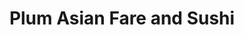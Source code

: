 ---
layout: place
title: "Plum Asian Fare and Sushi"
permalink: /ohio/avon-lake/plum-asian-fare-and-sushi.html
stateAbbr: OH
stateName: Ohio
cityName: Avon Lake
place_id: ChIJYZgos7GPMIgRN6YVF5DmGhs
photos:
  - name: >-
      places/ChIJYZgos7GPMIgRN6YVF5DmGhs/photos/AeeoHcI6f4k39347WctmwTeSD4sRfejpmm107Z6G7Xcq_HEjsmzVyt8rdInd2qIHrm_86FU9ETBRbf2jmsimmI_mFSCYzJOJqYBK3yqoNSMR5hH8xnhnPoWd2KTBALrBfKywXu5hveUGR4Wo_3f12-zCWBFEzJdKFtT_HYkC1o0gECjurEOhfWeFTSZ66VTLVX1imAHUZSImWFf6xsoWNEFoYJqDgDWwpCSzsnDHm81y4QWTS2WiZMuT7p7FzAGfcJiMULX15DDJzDChHom4HJCATSfkh03CL3K9N14BWSCRt2lsjSb5GglxJaH_g26q2fG4-5-CveojsYyZTQLavRljRNCIY8sspxoUx7E41syltWDWGQa3Qo8fy-O4MOhHUq99rXAvKrbMp1U2WQ3x5M8Gr7Zj4ZEGmLJx9ZQlsi9OSxpFQA
    widthPx: 4032
    heightPx: 3024
    authorAttributions:
      - displayName: Dan Fial
        uri: https://maps.google.com/maps/contrib/109099432156659987469
        photoUri: >-
          https://lh3.googleusercontent.com/a/ACg8ocL6vLQWKAEeyWzq5oBoEKegLyqgDinSgC8pj42eHEjli1dhEg=s100-p-k-no-mo
    flagContentUri: >-
      https://www.google.com/local/imagery/report/?cb_client=maps_api_places.places_api&image_key=!1e10!2sCIHM0ogKEICAgICu6YzlKA&hl=en-US
    googleMapsUri: >-
      https://www.google.com/maps/place//data=!3m4!1e2!3m2!1sCIHM0ogKEICAgICu6YzlKA!2e10!4m2!3m1!1s0x88308fb1b3289861:0x1b1ae6901715a637
  - name: >-
      places/ChIJYZgos7GPMIgRN6YVF5DmGhs/photos/AeeoHcKQJXAlakFUkM6zwzDEnv1W9IQNwjT4FHt-gms1hOfWW5uwr8YtwrwCeMcrvMmOBhBlfnddqmviWnHQUibWAlMclI6kyLhQKM52X57C5yil-elmuRCiJ8lpy52hDsHHYpTOqZ1nUFtoroqSiTeVwUjRumyfr8_NXjJ1b2D9FjC0i89mKbEwPKMyHm9I6OKQw75pht-DLjNlbw57fqX9YmgwsrzjD10h-tkKccdc3ZwKF15J3QjvaxiNB0_WHQtxgwwRLj3UhMse7yA9pecU0naDnskx9aJGTirwsecRysH7xnbLlDxuAA2rae3ik0mJMMNVvgCQiwXzYQZt_ZOxpv5h9cAgIQ5-2tTP2mhfa32QQuDImEMzX5tOV8Z77spQSK_O9fcuUBfsuRm94K584RUpTN_d6KegL6LIQ2bbyqjn9z0m
    widthPx: 3600
    heightPx: 4800
    authorAttributions:
      - displayName: Roland Rollinger
        uri: https://maps.google.com/maps/contrib/111913336627852740982
        photoUri: >-
          https://lh3.googleusercontent.com/a-/ALV-UjXcqYQywQT3QgceCByK3sezcILxKyqiEqaiWacv8MW_qBYIm-Ap=s100-p-k-no-mo
    flagContentUri: >-
      https://www.google.com/local/imagery/report/?cb_client=maps_api_places.places_api&image_key=!1e10!2sCIHM0ogKEICAgIC3uPz2vQE&hl=en-US
    googleMapsUri: >-
      https://www.google.com/maps/place//data=!3m4!1e2!3m2!1sCIHM0ogKEICAgIC3uPz2vQE!2e10!4m2!3m1!1s0x88308fb1b3289861:0x1b1ae6901715a637
  - name: >-
      places/ChIJYZgos7GPMIgRN6YVF5DmGhs/photos/AeeoHcKpCRa6hsB_n3FwMNkTrw-t3OiRtFDrEtGvtfRsy8UVUejCES2U1wVF20vXhi7xBtXBLKE2egnRjh6_bXFwiC9b44US40K8VGgNQCRUaEPFV2J0JYidgTTJuk3ArPEiyW4wHdE-r-Sh17CfRYjbw4xCZnJ0QWsjmM-lRYQZZ-VsOAsbfKHjJKJazcCM-0ddpsNgjkcHkJYgg1UmPAb5y6nsAL2hKrY9EzWz-uTqazkC-isMBBfafxBy9iJ5mYleHuhmrmpozCK81NFVucpl9sXLi8ufwnNWcelwrFy_O8D8mmKoZazvIBDzhDZSD99XhFaFI8eGhPWPDpe1SIfHpboQA9a1-9ylu3RA60jOgJq1b2RBE4C-NZLSMA3vUcQXfEtIGxBKNLG3MRKxnUNl9vECJrJ0A9zR0WGv7Yi1DbIXMA
    widthPx: 4032
    heightPx: 3024
    authorAttributions:
      - displayName: Ralph Valente
        uri: https://maps.google.com/maps/contrib/115849306691262353755
        photoUri: >-
          https://lh3.googleusercontent.com/a-/ALV-UjW2gaxQWnm16zXaFUyMAUMHzGUCT8AroLJT2bpd3xXJRpP4-pr57A=s100-p-k-no-mo
    flagContentUri: >-
      https://www.google.com/local/imagery/report/?cb_client=maps_api_places.places_api&image_key=!1e10!2sCIHM0ogKEICAgMDA0eqbRg&hl=en-US
    googleMapsUri: >-
      https://www.google.com/maps/place//data=!3m4!1e2!3m2!1sCIHM0ogKEICAgMDA0eqbRg!2e10!4m2!3m1!1s0x88308fb1b3289861:0x1b1ae6901715a637
  - name: >-
      places/ChIJYZgos7GPMIgRN6YVF5DmGhs/photos/AeeoHcKUC0WOJlVBFnlXFwXU3kM3Cbo0KQon7bHr2XXwfqI2c2RN2SvX79qAV4bEqun5pW3ejlM5Ufdnr99sLL76EolJ9VccSbWfnUL9N7Ffc3WZiIB1CWlR3_wJ0cI8eLrn6jJFzSP3_EliJ7go5tR5Qnm3AnDroF2PUSN4m0337OJVvRsFlpGg6YoNmndFQxm-ghbQUp-hwbabMR_NAIIgyqHm6Y-PsFwoVa6dL9gq_Bj5k1MxkBgwxAeEwofZ1gIOa76f_V8pwH4dbrVsNizJxy-ENnnT1T4oPymMqTgoMPz4PEvp4naJiPna7lVhsv-kLPYxNPjQ-biFQ14PEkPPHHVeznmswm9q9GGmTIA-qP1V3e6qWd3yfynPtdDa06Wzs7IOLMS-bkUYK4-jfoElptV90XTOdX2uryVWKOqp8Bg_-A
    widthPx: 2268
    heightPx: 4032
    authorAttributions:
      - displayName: Yen-Chun Chen
        uri: https://maps.google.com/maps/contrib/107260913832472880801
        photoUri: >-
          https://lh3.googleusercontent.com/a/ACg8ocL-PnlC0NlXKr-DWlTK77Tu8b0qGxxnatDhPYvDKNG8M2K6=s100-p-k-no-mo
    flagContentUri: >-
      https://www.google.com/local/imagery/report/?cb_client=maps_api_places.places_api&image_key=!1e10!2sCIHM0ogKEICAgICb9rSyfw&hl=en-US
    googleMapsUri: >-
      https://www.google.com/maps/place//data=!3m4!1e2!3m2!1sCIHM0ogKEICAgICb9rSyfw!2e10!4m2!3m1!1s0x88308fb1b3289861:0x1b1ae6901715a637
  - name: >-
      places/ChIJYZgos7GPMIgRN6YVF5DmGhs/photos/AeeoHcLApX-1Zg5CiVrK5DqSs4fJMAgavJVOjp_doEGFeK1BqJBEmOsK_Aqo6U93HyiQpGVoeLNj7dPKw__tAz74u5_PgibS1PYuwv04VqDYRd0Q6VI8R-T07ogeSBHHpkw-U2jlmXu4CwWDpA40G2r4rLPHdbwqVVVw1HErQdKf_IsBiYrYzWkM1BNX0t9TmYpIv0ybCh7caT7CCu7VD8z8QwyUmIGl4-LH4eRTmFH1F2KetlMvbqHwB_oB20l0NQobhZZvE3v1sIDGP9_ZgKimcbUMKkViyHLcp8hwC2sI9X1e88txJrUXF5AaYQZEGHPUocKuuGLgCPzaXAj_urDjx7PtpJ7iqoaRDFCvCKSYRvImWE3-RqiKiLpmRUdPG-2qIUGMBgmXzlLHu-j768Fd7Hslp0FlCinTiMHTX7WDaaCEdw
    widthPx: 4000
    heightPx: 2252
    authorAttributions:
      - displayName: Kate Schwanitz
        uri: https://maps.google.com/maps/contrib/117762104048669729334
        photoUri: >-
          https://lh3.googleusercontent.com/a-/ALV-UjWPBtKCWewQBfv7yjDK8QEDDlFFbABDWbFg8rXH27tduaULQWm7UQ=s100-p-k-no-mo
    flagContentUri: >-
      https://www.google.com/local/imagery/report/?cb_client=maps_api_places.places_api&image_key=!1e10!2sCIHM0ogKEICAgICT7J6Kew&hl=en-US
    googleMapsUri: >-
      https://www.google.com/maps/place//data=!3m4!1e2!3m2!1sCIHM0ogKEICAgICT7J6Kew!2e10!4m2!3m1!1s0x88308fb1b3289861:0x1b1ae6901715a637
  - name: >-
      places/ChIJYZgos7GPMIgRN6YVF5DmGhs/photos/AeeoHcJd38bIZkhRWELS137N-rbLpSFOW4uDZYuF08vvnV0kyy_THjo2PsTse1ZphocRGn8F75VoF-wAj6I4gy1Ma7XOJkq5g2_qXv87AOnx2aTQepPJJ96K3zUDs500Fyobx0sPjpdKgiGuDAkAZYQdQ2rcFUcq7GkyIHIv_N_G5aWyvkHP4sE6RbVzy2wFFbmKUzXypRX8V0ilxIlV17rzTiSSE-sv975lZXt8TsvnS5EzWWWQZn9DXScHn9hEIsXWlyVM1QjqzfSE0CD1jxyR1vRfU4ThzWHV6Og9ZjscEuU9BWoi-OEH2SgyEfkPLshgLbjqGlspk7Ejm1kS-PfAHNrCbWLfproFdO000MKUl76ijpkwxI3V4yhRriW_hYLCKrLQ3b_85whK0WsepySbmrzrxHJEr916IZb8HpXy3XNVXQ
    widthPx: 3600
    heightPx: 4800
    authorAttributions:
      - displayName: Roland Rollinger
        uri: https://maps.google.com/maps/contrib/111913336627852740982
        photoUri: >-
          https://lh3.googleusercontent.com/a-/ALV-UjXcqYQywQT3QgceCByK3sezcILxKyqiEqaiWacv8MW_qBYIm-Ap=s100-p-k-no-mo
    flagContentUri: >-
      https://www.google.com/local/imagery/report/?cb_client=maps_api_places.places_api&image_key=!1e10!2sCIHM0ogKEICAgIC3uPz2PQ&hl=en-US
    googleMapsUri: >-
      https://www.google.com/maps/place//data=!3m4!1e2!3m2!1sCIHM0ogKEICAgIC3uPz2PQ!2e10!4m2!3m1!1s0x88308fb1b3289861:0x1b1ae6901715a637
  - name: >-
      places/ChIJYZgos7GPMIgRN6YVF5DmGhs/photos/AeeoHcL91jTQxjEHRcRoDax_VM7URHXI_Kpzy21bsKceKVOMoNDg7cD7aWvAlwJuxPXBLLvfapzLpR4OgY7Bk5QV6qMApn3TRFbb5bwSKef77Y_0IsU6udPj8vXUPPXs7yfaIXBmOGKkqW-8oZp14yZ85y71E0mNsZEoTaIQIq7062IjedaYnokF-fVrjxSHaPO3lI4qiIpoPZG9TpQA3sFS2mnJzXxSSAAYkKxwY3QeGWqsOvr7toT58OQr6TxrjyesT4AoGqmEfYMy9ts4wR1EikPFI3G1RBKeQbiobOsWmVdG2ZEF1yPo1V0nwl5Z4vZ4Ka9eK5GGWqjFmEuw7iBBOxOxbwwwWiu4-XG2VFS9wc_Uous3Evyf1zHZS_59o7EK5HczRzP3ITsp3x79fFRm_L-hMT1RSjop1wSh0_QFhvr9-JQA
    widthPx: 4032
    heightPx: 3024
    authorAttributions:
      - displayName: Jane L
        uri: https://maps.google.com/maps/contrib/106650018775397615578
        photoUri: >-
          https://lh3.googleusercontent.com/a/ACg8ocLv2irGdAEoQwcsW-ntEgeG0c0fHmEIzUeT7mvvOrVZsgavEw=s100-p-k-no-mo
    flagContentUri: >-
      https://www.google.com/local/imagery/report/?cb_client=maps_api_places.places_api&image_key=!1e10!2sCIHM0ogKEICAgICD6anb7wE&hl=en-US
    googleMapsUri: >-
      https://www.google.com/maps/place//data=!3m4!1e2!3m2!1sCIHM0ogKEICAgICD6anb7wE!2e10!4m2!3m1!1s0x88308fb1b3289861:0x1b1ae6901715a637
  - name: >-
      places/ChIJYZgos7GPMIgRN6YVF5DmGhs/photos/AeeoHcITj5JUwSUBrVK0JLrJn2RfEx7iIn56rKDY1wMqwxXyXwXceipkZUQLkIBxia0yYf1bpsqr8PeimKLv2VeCLa-3gqmLLwP7CIeHAVRZBTXFuwhEAKxfXOQ9U2LmCCPmA2DVuLC7zBMeItno7RXn-DhjSXtZGaFoaL8TW5wfFUq4UwYz8TTQJinsLeAO50guNKzbMyvig-bzajXyf9tAwH6M4draBLezu-ryLOcjLVoGqk-LVhLzzPk4bKcWxy7Rv7VcGL2xESAiG6iOy7sPht2j3oDYAJ6Najl_bQRRLceYXuBdtPfzsl_-h1lgssgLc-9ma2iIy8YtY_EDoIOHUhmPU3GMPUIAKwsm0qUfhg-ZtF6HgoEw2MAbrpa095ejIMHJKBCq_3TIKgt0fbzGJLypehWv2uaWyev9k9d6HwU9dw
    widthPx: 3000
    heightPx: 4000
    authorAttributions:
      - displayName: Allison Sowa
        uri: https://maps.google.com/maps/contrib/112060611511284398811
        photoUri: >-
          https://lh3.googleusercontent.com/a-/ALV-UjXMCDambULSg6AGBOancuNid23nLyjt2m228gbbC6E2EQRs7jcg5A=s100-p-k-no-mo
    flagContentUri: >-
      https://www.google.com/local/imagery/report/?cb_client=maps_api_places.places_api&image_key=!1e10!2sCIHM0ogKEICAgID9k7ijPw&hl=en-US
    googleMapsUri: >-
      https://www.google.com/maps/place//data=!3m4!1e2!3m2!1sCIHM0ogKEICAgID9k7ijPw!2e10!4m2!3m1!1s0x88308fb1b3289861:0x1b1ae6901715a637
  - name: >-
      places/ChIJYZgos7GPMIgRN6YVF5DmGhs/photos/AeeoHcKRSyidIul5Pd4QRKFQluhUJyk9HCYypFAEyfndrADIT5c3FBkw6TwCSHav6Q6me8tNDvnqsA3kciVzwVlf-gwO8OCp9lM_Jw4tafe1efRRlCQsU43aMaVrzLWsXVZiz_lAubIOZcTrzkh3ilb5Z__rRsWMXNCUDAGwLn66EOZQA-o1ENp4GWOookfA6H6V7dA99MaOhEqXJ6gYGx7yY3T6lg7rlvH5KA0tb5UVUQmaetC4OOgVqF9Q3vzAdimo88ladpOBcCIIEDh3OgKABEgxhkwHo5pc8KYBmdREIhgFNTj4Gw4m-pWk_cW3BznBZG4AU57aPgy29JVwAOHOhkI209BdXRMOva1J7uGv6p7jZ8W8L8t7RXFFrBRxPeb-53mttnmy4tfxHnM4AYtbSY3oCzTXN3myu7ATXDGnT4z1aCuc
    widthPx: 4080
    heightPx: 3072
    authorAttributions:
      - displayName: Reed Fabek
        uri: https://maps.google.com/maps/contrib/102563598000521262503
        photoUri: >-
          https://lh3.googleusercontent.com/a-/ALV-UjWypM-HpddPtsEayRtEHNTHXPPzFrgkloXbAa70YsbLl_hZzvW3=s100-p-k-no-mo
    flagContentUri: >-
      https://www.google.com/local/imagery/report/?cb_client=maps_api_places.places_api&image_key=!1e10!2sCIHM0ogKEICAgIDf5aOHqwE&hl=en-US
    googleMapsUri: >-
      https://www.google.com/maps/place//data=!3m4!1e2!3m2!1sCIHM0ogKEICAgIDf5aOHqwE!2e10!4m2!3m1!1s0x88308fb1b3289861:0x1b1ae6901715a637
  - name: >-
      places/ChIJYZgos7GPMIgRN6YVF5DmGhs/photos/AeeoHcKqspfP3KtpMSJE3GjECb971TjYSDTW4JSfGTxhq1kMH9KXAt7pl9v2Us-MlEoCM0yYu7_SgQ5t0TnYPdgWzZd--SS_SK3aFwfsdZaGNC4wtytSM_CDigU8il2w4QNmaCb1JyxgSnMtuz5LVUI4Oo0fSAFLnpl62t3GQmrH8hyF_5qUrBcBNQ7moFqgkOvHXJ4IVgBH5Ua_Qtm0IoimH3NzfQXHiELemky8zpWEU0RRQHcTdbL2YT_Z1hGlMRntokAGmllBwu6AKs3LLVOMz44dSCywTT0ZcH38qdyLyoi5W50Kl-OgK_JXQnEMZRFjX9xz7cWKgeVb_txSn3vUj-bx4dFSQAlRFA0aRk56He3iNp4fTQ2hqwYYwAZpbwAykCGiL6IrysgLcCKawmOSJY7nfMTccJJRofOCHicIE_xhwU8
    widthPx: 3024
    heightPx: 4032
    authorAttributions:
      - displayName: Ralph Valente
        uri: https://maps.google.com/maps/contrib/115849306691262353755
        photoUri: >-
          https://lh3.googleusercontent.com/a-/ALV-UjW2gaxQWnm16zXaFUyMAUMHzGUCT8AroLJT2bpd3xXJRpP4-pr57A=s100-p-k-no-mo
    flagContentUri: >-
      https://www.google.com/local/imagery/report/?cb_client=maps_api_places.places_api&image_key=!1e10!2sCIHM0ogKEICAgMDA0YqelAE&hl=en-US
    googleMapsUri: >-
      https://www.google.com/maps/place//data=!3m4!1e2!3m2!1sCIHM0ogKEICAgMDA0YqelAE!2e10!4m2!3m1!1s0x88308fb1b3289861:0x1b1ae6901715a637
address: 32730 Walker Rd C3, Avon Lake, OH 44012, USA
street: 32730 Walker Rd C3
city: Avon Lake
state: OH
zip: '44012'
country: USA
neighborhood: null
latitude: '41.493729'
longitude: '-82.017866'
accessibility_options:
  wheelchairAccessibleParking: true
  wheelchairAccessibleEntrance: true
  wheelchairAccessibleRestroom: true
  wheelchairAccessibleSeating: true
business_status: OPERATIONAL
name: Plum Asian Fare and Sushi
google_maps_links:
  directionsUri: >-
    https://www.google.com/maps/dir//''/data=!4m7!4m6!1m1!4e2!1m2!1m1!1s0x88308fb1b3289861:0x1b1ae6901715a637!3e0
  placeUri: https://maps.google.com/?cid=1953126894955505207
  writeAReviewUri: >-
    https://www.google.com/maps/place//data=!4m3!3m2!1s0x88308fb1b3289861:0x1b1ae6901715a637!12e1
  reviewsUri: >-
    https://www.google.com/maps/place//data=!4m4!3m3!1s0x88308fb1b3289861:0x1b1ae6901715a637!9m1!1b1
  photosUri: >-
    https://www.google.com/maps/place//data=!4m3!3m2!1s0x88308fb1b3289861:0x1b1ae6901715a637!10e5
primary_type: Asian Restaurant
opening_hours:
  regular: null
  current: null
secondary_opening_hours:
  regular:
    weekdayDescriptions: null
    type: null
  current:
    weekdayDescriptions: null
    type: null
phone: (440) 930-2623
price_level: PRICE_LEVEL_MODERATE
price_range: $20 &ndash; $30
rating: '4.6'
rating_count: 212
website: https://www.plumasianfaresushi.com/
description: null
reviews:
  - name: >-
      places/ChIJYZgos7GPMIgRN6YVF5DmGhs/reviews/ChdDSUhNMG9nS0VJQ0FnSUR2OW9fT3VRRRAB
    relativePublishTimeDescription: 2 months ago
    rating: 5
    text:
      text: >-
        This restaurant is such a gem. Wonderful restaurant. I don’t normally
        start with the deserts. However they are made from scratch. From a-z
        HOMEMADE!!! All the food is a home run!!!


        Menu is great. I really enjoy this restaurant, I truly feel relaxed.
        Staff are very welcoming.
      languageCode: en
    originalText:
      text: >-
        This restaurant is such a gem. Wonderful restaurant. I don’t normally
        start with the deserts. However they are made from scratch. From a-z
        HOMEMADE!!! All the food is a home run!!!


        Menu is great. I really enjoy this restaurant, I truly feel relaxed.
        Staff are very welcoming.
      languageCode: en
    authorAttribution:
      displayName: Ralph Valente
      uri: https://www.google.com/maps/contrib/115849306691262353755/reviews
      photoUri: >-
        https://lh3.googleusercontent.com/a-/ALV-UjW2gaxQWnm16zXaFUyMAUMHzGUCT8AroLJT2bpd3xXJRpP4-pr57A=s128-c0x00000000-cc-rp-mo-ba6
    publishTime: '2025-02-09T20:56:01.777174Z'
    flagContentUri: >-
      https://www.google.com/local/review/rap/report?postId=ChdDSUhNMG9nS0VJQ0FnSUR2OW9fT3VRRRAB&d=17924085&t=1
    googleMapsUri: >-
      https://www.google.com/maps/reviews/data=!4m6!14m5!1m4!2m3!1sChdDSUhNMG9nS0VJQ0FnSUR2OW9fT3VRRRAB!2m1!1s0x88308fb1b3289861:0x1b1ae6901715a637
  - name: >-
      places/ChIJYZgos7GPMIgRN6YVF5DmGhs/reviews/ChZDSUhNMG9nS0VJQ0FnSUMzdVB6MmJREAE
    relativePublishTimeDescription: 5 months ago
    rating: 5
    text:
      text: >-
        Plum is a hidden gem! From the moment we walked in, the staff made us
        feel right at home. Quality and freshness truly shine through in every
        dish, regardless what you choose.


        We had a couple drinks and tried the Poke bowl, the Scooby Doo roll, and
        the crab rangoons along with some edamame for the little one.


        Each dish was crafted with care and attention to detail. The poke bowl
        was vibrant and packed with fresh ingredients, blending textures and
        flavors beautifully. The Scooby Doo roll was a standout - a perfect
        balance of spice and umami that left us craving more.


        And the crab rangoons? Crispy on the outside, creamy on the inside,
        paired with a home made duck sauce that brought everything together.


        Using fresh, high-quality ingredients makes a noticeable difference.
        Every bite was a delight, and we’ll definitely be back. Highly
        recommended for anyone looking for a top-notch Asian dining experience!
      languageCode: en
    originalText:
      text: >-
        Plum is a hidden gem! From the moment we walked in, the staff made us
        feel right at home. Quality and freshness truly shine through in every
        dish, regardless what you choose.


        We had a couple drinks and tried the Poke bowl, the Scooby Doo roll, and
        the crab rangoons along with some edamame for the little one.


        Each dish was crafted with care and attention to detail. The poke bowl
        was vibrant and packed with fresh ingredients, blending textures and
        flavors beautifully. The Scooby Doo roll was a standout - a perfect
        balance of spice and umami that left us craving more.


        And the crab rangoons? Crispy on the outside, creamy on the inside,
        paired with a home made duck sauce that brought everything together.


        Using fresh, high-quality ingredients makes a noticeable difference.
        Every bite was a delight, and we’ll definitely be back. Highly
        recommended for anyone looking for a top-notch Asian dining experience!
      languageCode: en
    authorAttribution:
      displayName: Roland Rollinger
      uri: https://www.google.com/maps/contrib/111913336627852740982/reviews
      photoUri: >-
        https://lh3.googleusercontent.com/a-/ALV-UjXcqYQywQT3QgceCByK3sezcILxKyqiEqaiWacv8MW_qBYIm-Ap=s128-c0x00000000-cc-rp-mo-ba4
    publishTime: '2024-11-02T16:26:12.353191Z'
    flagContentUri: >-
      https://www.google.com/local/review/rap/report?postId=ChZDSUhNMG9nS0VJQ0FnSUMzdVB6MmJREAE&d=17924085&t=1
    googleMapsUri: >-
      https://www.google.com/maps/reviews/data=!4m6!14m5!1m4!2m3!1sChZDSUhNMG9nS0VJQ0FnSUMzdVB6MmJREAE!2m1!1s0x88308fb1b3289861:0x1b1ae6901715a637
  - name: >-
      places/ChIJYZgos7GPMIgRN6YVF5DmGhs/reviews/ChZDSUhNMG9nS0VJQ0FnSURMOUxld1FBEAE
    relativePublishTimeDescription: 9 months ago
    rating: 5
    text:
      text: >-
        Phenomenal! Staff was very friendly and attentive. Happy hour drinks
        were very reasonably priced and both tasted fantastic. The Sushi and
        Sashimi we tried all tasted fresh and delicious . Beautifully prepared
        and wonderful quality. Saving this restaurant to come back to during
        future travels since we live all the way in NY !
      languageCode: en
    originalText:
      text: >-
        Phenomenal! Staff was very friendly and attentive. Happy hour drinks
        were very reasonably priced and both tasted fantastic. The Sushi and
        Sashimi we tried all tasted fresh and delicious . Beautifully prepared
        and wonderful quality. Saving this restaurant to come back to during
        future travels since we live all the way in NY !
      languageCode: en
    authorAttribution:
      displayName: Kay Paige
      uri: https://www.google.com/maps/contrib/112420544809260165403/reviews
      photoUri: >-
        https://lh3.googleusercontent.com/a-/ALV-UjUoRPOFF8pLpJ7D14qcTWx7DHvwHwzg1hJcEJTVekSkkho8jiZG=s128-c0x00000000-cc-rp-mo-ba3
    publishTime: '2024-06-25T22:03:51.960021Z'
    flagContentUri: >-
      https://www.google.com/local/review/rap/report?postId=ChZDSUhNMG9nS0VJQ0FnSURMOUxld1FBEAE&d=17924085&t=1
    googleMapsUri: >-
      https://www.google.com/maps/reviews/data=!4m6!14m5!1m4!2m3!1sChZDSUhNMG9nS0VJQ0FnSURMOUxld1FBEAE!2m1!1s0x88308fb1b3289861:0x1b1ae6901715a637
  - name: >-
      places/ChIJYZgos7GPMIgRN6YVF5DmGhs/reviews/ChdDSUhNMG9nS0VJQ0FnSUNfaTRtZjR3RRAB
    relativePublishTimeDescription: 2 months ago
    rating: 1
    text:
      text: >-
        I went to Plum for the first time since living in Avon lake for 4 years.
        It was not good at all in my opinion. I got the chicken hibachi , sweet
        potato roll. To start the sushi roll is was just sweet potato fries and
        cucumbers no sauce or anything 5/10. The chicken hibachi was absolutely
        disgusting the chicken breast was super rubbery and it even cut weird
        definitely killed my appetite. The server Rachel was absolutely sweet
        and was very understanding. The service was a 10/10 the food was
        definitely a 1/10. This is again my opinion.
      languageCode: en
    originalText:
      text: >-
        I went to Plum for the first time since living in Avon lake for 4 years.
        It was not good at all in my opinion. I got the chicken hibachi , sweet
        potato roll. To start the sushi roll is was just sweet potato fries and
        cucumbers no sauce or anything 5/10. The chicken hibachi was absolutely
        disgusting the chicken breast was super rubbery and it even cut weird
        definitely killed my appetite. The server Rachel was absolutely sweet
        and was very understanding. The service was a 10/10 the food was
        definitely a 1/10. This is again my opinion.
      languageCode: en
    authorAttribution:
      displayName: Indie Sandhu
      uri: https://www.google.com/maps/contrib/111463294639638049890/reviews
      photoUri: >-
        https://lh3.googleusercontent.com/a/ACg8ocKYK87qVfn9aTRFJS5o8a7qioj8pU4PTt-V2JrbtIMST1DxtQ=s128-c0x00000000-cc-rp-mo-ba2
    publishTime: '2025-01-19T00:23:18.782696Z'
    flagContentUri: >-
      https://www.google.com/local/review/rap/report?postId=ChdDSUhNMG9nS0VJQ0FnSUNfaTRtZjR3RRAB&d=17924085&t=1
    googleMapsUri: >-
      https://www.google.com/maps/reviews/data=!4m6!14m5!1m4!2m3!1sChdDSUhNMG9nS0VJQ0FnSUNfaTRtZjR3RRAB!2m1!1s0x88308fb1b3289861:0x1b1ae6901715a637
  - name: >-
      places/ChIJYZgos7GPMIgRN6YVF5DmGhs/reviews/ChZDSUhNMG9nS0VJQ0FnSUR2OEltWVRREAE
    relativePublishTimeDescription: 3 months ago
    rating: 5
    text:
      text: >-
        Very friendly staff and a cool atmosphere in the restaurant.  Their menu
        is pretty extensive and the dishes are excellent.  Looking forward to
        coming back soon to try some of the other options including the sushi.
      languageCode: en
    originalText:
      text: >-
        Very friendly staff and a cool atmosphere in the restaurant.  Their menu
        is pretty extensive and the dishes are excellent.  Looking forward to
        coming back soon to try some of the other options including the sushi.
      languageCode: en
    authorAttribution:
      displayName: Reed Fabek
      uri: https://www.google.com/maps/contrib/102563598000521262503/reviews
      photoUri: >-
        https://lh3.googleusercontent.com/a-/ALV-UjWypM-HpddPtsEayRtEHNTHXPPzFrgkloXbAa70YsbLl_hZzvW3=s128-c0x00000000-cc-rp-mo-ba6
    publishTime: '2024-12-17T00:27:01.144740Z'
    flagContentUri: >-
      https://www.google.com/local/review/rap/report?postId=ChZDSUhNMG9nS0VJQ0FnSUR2OEltWVRREAE&d=17924085&t=1
    googleMapsUri: >-
      https://www.google.com/maps/reviews/data=!4m6!14m5!1m4!2m3!1sChZDSUhNMG9nS0VJQ0FnSUR2OEltWVRREAE!2m1!1s0x88308fb1b3289861:0x1b1ae6901715a637
parking_options:
  freeParkingLot: true
  freeStreetParking: true
  valetParking: false
payment_options:
  acceptsCreditCards: true
  acceptsDebitCards: true
  acceptsCashOnly: false
  acceptsNfc: true
allow_dogs: null
curbside_pickup: null
delivery: true
dine_in: true
good_for_children: true
good_for_groups: true
good_for_sports: true
live_music: false
menu_for_children: null
outdoor_seating: null
reservable: true
restroom: true
serves_beer: true
serves_breakfast: null
serves_brunch: false
serves_cocktails: true
serves_coffee: null
serves_dinner: true
serves_dessert: true
serves_lunch: true
serves_vegetarian_food: true
serves_wine: true
takeout: true

---